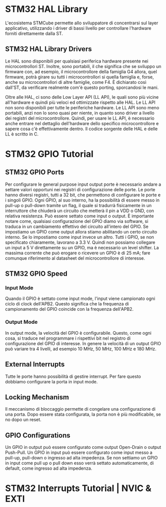 # STM32 HAL Library
L'ecosistema STMCube permette allo sviluppatore di concentrarsi sul layer applicativo, utilizzando i driver di bassi livello per controllare l'hardware forniti direttamente dalla ST. 

## STM32 HAL Library Drivers
Le HAL sono disponibili per qualsiasi periferica hardware presente nei microcontrollori ST. Inoltre, sono portabili, il che significa che se sviluppo un firmware con, ad esempio, il microcontrollore della famiglia G4 allora, quel firmware, potrà girare su tutti i microcontrollori si quella famiglia e, forse, anche su microcontrollori di altre famiglie, come F4. È dichiarato così dall'ST, da verificare realmente com'è questo porting, sporcandosi le mani. 

Oltre alle HAL, ci sono delle Low Layer API (LL API), le quali sono più vicine all'hardware e quindi più veloci ed ottimizzate rispetto alle HAL. Le LL API non sono disponibili per tutte le periferiche hardware. Le LL API sono meno portabili, anzi non lo sono quasi per niente, in quanto sono driver a livello dei registri del microcontrollore. Quindi, per usare le LL API, è necessario anche entrare nel dettaglio dell'hardware dello specifico microcontrollore e sapere cosa c'è effettivamente dentro. Il codice sorgente delle HAL e delle LL è scritto in C. 

# STM32 GPIO Tutorial
## STM32 GPIO Ports
Per configurare le general purpose input output porte è necessario andare a settare valori opportuni nei registri di configurazione delle porte. Le porte hanno diversi registri, tutti a 32 bit, che permettono di configurare le porte e i singoli GPIO. Ogni GPIO, al suo interno, ha la possibilità di essere messo in pull-up o pull-down tramite un flag, il quale si tradurrà fisicamente in un interruttore che chiuderà un circuito che metterà il pin a VDD o GND, con relativa resistenza. Può essere settato come input o output. È importante notare come, qualsiasi configurazione del GPIO diamo via software, si traduca in un cambiamento effettivo del circuito all'intero del GPIO. Se impostiamo un GPIO come output allora stiamo abilitando un certo circuito interno. Se lo impostiamo come input invece un altro. Tutti i GPIO, se non specificato chiaramente, lavorano a 3.3 V. Quindi non possiamo collegare un input a 5 V direttamente su un GPIO, ma è necessario un level shifter. La massima corrente che può erogare o ricevere un GPIO è di 25 mA; fare comunque riferimento al datasheet del microcontrollore di interesse. 

## STM32 GPIO Speed
### Input Mode
Quando il GPIO è settato come input mode, l'input viene campionato ogni ciclo di clock dell'APB2. Questo significa che la frequenza di campionamento del GPIO coincide con la frequenza dell'APB2. 
### Output Mode
In output mode, la velocità del GPIO è configurabile. Questo, come ogni cosa, si traduce nel programmare i rispettivi bit nel registro di configurazione del GPIO di interesse. In genere la velocità di un output GPIO può variare tra 4 livelli, ad esempio 10 MHz, 50 MHz, 100 MHz e 180 MHz. 

## External Interrupts
Tutte le porte hanno possibilità di gestire interrupt. Per fare questo dobbiamo configurare la porta in input mode. 

## Locking Mechanism
Il meccanismo di bloccaggio permette di congelare una configurazione di una porta. Dopo essere stata configurata, la porta non è più modificabile, se no dopo un reset. 

## GPIO Configurations
Un GPIO in output può essere configurato come output Open-Drain o output Push-Pull. Un GPIO in input può essere configurato come input messo a pull-up, pull-down o ingresso ad alta impedenza. Se non settiamo un GPIO in input come pull up o pull down esso verrà settato automaticamente, di default, come ingresso ad alta impedenza. 

# STM32 Interrupts Tutorial | NVIC & EXTI